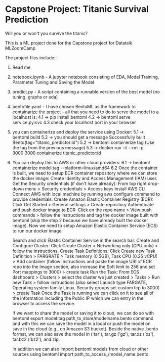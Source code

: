 # Capstone Project: Titanic Survival Prediction

Will you or won't you survive the titanic?

This is a ML project done for the Capstone project for Datatalk MLZoomCamp.

The project files include::
1. Read me 
2. notebook.ipynb - A jupyter notebook consisting of EDA, Model Training, Parameter Tuning and Saving the Model
3. predict.py - A script containing a runnable version of the best model (no tuning, graphs or eda)
4. bentofile.yaml - I have chosen BentoML as the framework to containarize the project -
 all that you need to do to serve the model to a localhost is:
 4.1 -> pip install bentoml
 4.2 -> bentoml serve service.py:svc
 4.3 check your localhost port in your browser

 5. you can containerize and deploy the service using Docker:
 5.1 -> bentoml build
 5.2 -> you should get a message Successfully built Bento(tag="titanic_predictor:id")
 5.2 -> bentoml containerize tag (Use the tag from the previous message)
 5.3 -> docker run -it --rm -p 3000:3000 containerize titanic_predictor:id

 6. You can deploy this to AWS or other cloud providers:
 6.1 -> bentoml containerize model:tag --platform=linux/amd64
 6.2 Once the container is built, we need to setup ECR container repository where we can store the docker image:
    Create Identity and Access Management (IAM) user.
    Get the Security credentials (if don't have already):
    From top right drop-down menu > Security credentials > Access keys
    Install AWS CLI.
    Connect AWS with local machine by running aws configure command to provide credentials.
    Create Amazon Elastic Container Registry (ECR):
    Click Get Started > General settings > Create repository
    Authenticate and push docker image to ECR:
    Click on the repo name > View push commands > follow the instructions and tag the docker image built with bentoml (skip the step 2 because we have already built the docker image).
    Now we need to setup Amazon Elastic Container Service (ECS) to run our docker image:

    Search and click Elastic Container Service in the search bar.
    Create and Configure Cluster:
    Click Create Cluster > Networking only (CPU only) > follow the instructions.
    Create Task Definitions:
    Click Create new Task Definition > FARGRATE > Task memory (0.5GB), Task CPU (0.25 vCPU) > Add container (follow instructions and paste the image URI of ECR repo into the Image section, also increase the Soft limit to 256 and set Port mappings to 3000) > create task
    Run the Task:
    From ECS dashboard > Clusters > select the cluster we just created > Tasks > Run new Task > follow instructions (also select Launch type FARGATE, Operating system family Linux, Security groups set custom tcp to 3000) > create Task
    Once the Task is running we can click on it to see all of the information including the Public IP which we can entry in the browser to access the service.

    If we want to share the model or saving it to cloud, we can do so with bentoml export model:tag path_to_store/modelname.bento command and with this we can save the model in a local or push the model on save in the cloud (e.g., on Amazon S3 bucket). Beside the native .bento format, we can also save the model in ('tar'), tar.gz ('gz'), tar.xz ('xz'), tar.bz2 ('bz2'), and zip.

    In addition we can also import bentoml models from cloud or other sources using bentoml import path_to_access_/model_name.bento.
